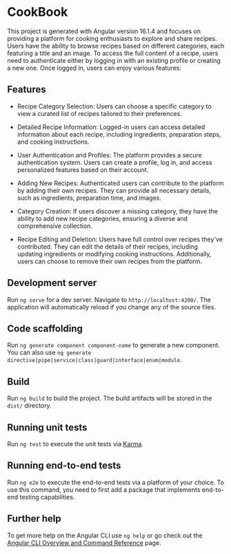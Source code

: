 # CookBook

This project is generated with Angular version 16.1.4 and focuses on providing a platform for cooking enthusiasts to explore and share recipes. Users have the ability to browse recipes based on different categories, each featuring a title and an image. To access the full content of a recipe, users need to authenticate either by logging in with an existing profile or creating a new one. Once logged in, users can enjoy various features:
## Features
- Recipe Category Selection: Users can choose a specific category to view a curated list of recipes tailored to their preferences.

- Detailed Recipe Information: Logged-in users can access detailed information about each recipe, including ingredients, preparation steps, and cooking instructions.

- User Authentication and Profiles: The platform provides a secure authentication system. Users can create a profile, log in, and access personalized features based on their account.

- Adding New Recipes: Authenticated users can contribute to the platform by adding their own recipes. They can provide all necessary details, such as ingredients, preparation time, and images.

- Category Creation: If users discover a missing category, they have the ability to add new recipe categories, ensuring a diverse and comprehensive collection.

- Recipe Editing and Deletion: Users have full control over recipes they've contributed. They can edit the details of their recipes, including updating ingredients or modifying cooking instructions. Additionally, users can choose to remove their own recipes from the platform.

## Development server

Run `ng serve` for a dev server. Navigate to `http://localhost:4200/`. The application will automatically reload if you change any of the source files.

## Code scaffolding

Run `ng generate component component-name` to generate a new component. You can also use `ng generate directive|pipe|service|class|guard|interface|enum|module`.

## Build

Run `ng build` to build the project. The build artifacts will be stored in the `dist/` directory.

## Running unit tests

Run `ng test` to execute the unit tests via [Karma](https://karma-runner.github.io).

## Running end-to-end tests

Run `ng e2e` to execute the end-to-end tests via a platform of your choice. To use this command, you need to first add a package that implements end-to-end testing capabilities.

## Further help

To get more help on the Angular CLI use `ng help` or go check out the [Angular CLI Overview and Command Reference](https://angular.io/cli) page.
